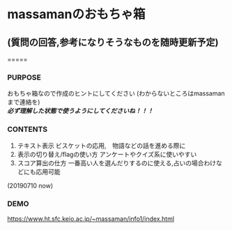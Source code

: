 # massamanのおもちゃ箱  
## (質問の回答,参考になりそうなものを随時更新予定)  
=====  
### PURPOSE  
おもちゃ箱なので作成のヒントにしてください
(わからないところはmassamanまで連絡を)  
***必ず理解した状態で使うようにしてくださいね！！！***  

### CONTENTS  
1. テキスト表示
  ビスケットの応用,　物語などの話を進める際に
2. 表示の切り替え/flagの使い方
  アンケートやクイズ系に使いやすい
3. スコア算出の仕方
  一番高い人を選んだりするのに使える,占いの場合わけなどにも応用可能

(20190710 now)  
### DEMO  
<https://www.ht.sfc.keio.ac.jp/~massaman/info1/index.html>  
